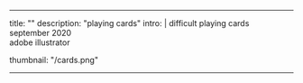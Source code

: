 ---

title: ""
description: "playing cards"
intro: |
 difficult playing cards <br>
 september 2020 <br>
 adobe illustrator <br>

thumbnail: "/cards.png"

---